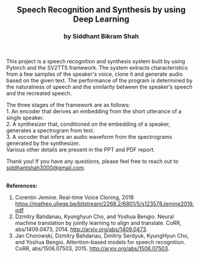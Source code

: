 
<h2 font-size:40px align="center">Speech Recognition and Synthesis by using Deep Learning</h2>

<h3 align="center">by Siddhant Bikram Shah</h3>
<br>

This project is a speech recognition and synthesis system built by using Pytorch and the SV2TTS framework. The system extracts characteristics from a few samples of the speaker's voice, clone it and generate audio based on the given text. The performance of the program is determined by the naturalness of speech and the similarity between the speaker’s speech and the recreated speech.<br>

The three stages of the framework are as follows:
<br>1. An encoder that derives an embedding from the short utterance of a single speaker.
<br>2. A synthesizer that, conditioned on the embedding of a speaker, generates a spectrogram from text.
<br>3. A vocoder that infers an audio waveform from the spectrograms generated by the synthesizer.
<br>Various other details are present in the PPT and PDF report.

Thank you! If you have any questions, please feel free to reach out to siddhantshah3000@gmail.com.
<br>
<br>

<b>References:</b>

1. Corentin Jemine. Real-time Voice Cloning, 2018 https://matheo.uliege.be/bitstream/2268.2/6801/5/s123578Jemine2019.pdf
2. Dzmitry Bahdanau, Kyunghyun Cho, and Yoshua Bengio. Neural machine translation by jointly learning to align and translate. CoRR, abs/1409.0473, 2014. http://arxiv.org/abs/1409.0473.
3. Jan Chorowski, Dzmitry Bahdanau, Dmitriy Serdyuk, KyungHyun Cho, and Yoshua Bengio. Attention-based models for speech recognition. CoRR, abs/1506.07503, 2015. http://arxiv.org/abs/1506.07503.
